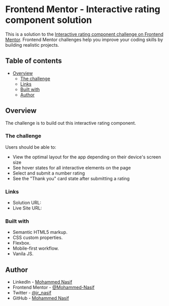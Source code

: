 # Frontend Mentor - Interactive rating component solution

This is a solution to the [Interactive rating component challenge on Frontend Mentor](https://www.frontendmentor.io/challenges/interactive-rating-component-koxpeBUmI). Frontend Mentor challenges help you improve your coding skills by building realistic projects.

## Table of contents

- [Overview](#overview)
  - [The challenge](#the-challenge)
  - [Links](#links)
  - [Built with](#built-with)
  - [Author](#author)

## Overview

The challenge is to build out this interactive rating component.

### The challenge

Users should be able to:

- View the optimal layout for the app depending on their device's screen size
- See hover states for all interactive elements on the page
- Select and submit a number rating
- See the "Thank you" card state after submitting a rating

### Links

- Solution URL: [](https://your-solution-url.com)
- Live Site URL: [](https://your-live-site-url.com)

### Built with

- Semantic HTML5 markup.
- CSS custom properties.
- Flexbox.
- Mobile-first workflow.
- Vanila JS.

## Author

- LinkedIn - [Mohammed Nasif](https://www.linkedin.com/in/mohammednasif/)
- Frontend Mentor - [@Mohammed-Nasif](https://www.frontendmentor.io/profile/Mohammed-Nasif)
- Twitter - [@jr_nasif](https://twitter.com/jr_nasif)
- GitHub - [Mohammed Nasif](https://github.com/Mohammed-Nasif)
